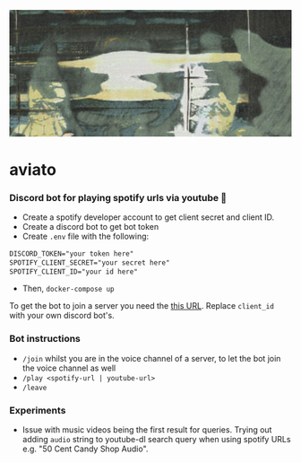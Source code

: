 ![cover photo](cover_photo.png)

# aviato

### Discord bot for playing spotify urls via youtube 🤘

- Create a spotify developer account to get client secret and client ID.
- Create a discord bot to get bot token
- Create `.env` file with the following:

```
DISCORD_TOKEN="your token here"
SPOTIFY_CLIENT_SECRET="your secret here"
SPOTIFY_CLIENT_ID="your id here"
```

- Then, `docker-compose up`

To get the bot to join a server you need the [this URL](https://discord.com/oauth2/authorize?client_id=1206957246743973979&permissions=36700160&scope=bot). Replace `client_id` with your own discord bot's.

### Bot instructions

- `/join` whilst you are in the voice channel of a server, to let the bot join the voice channel as well
- `/play <spotify-url | youtube-url>`
- `/leave`

### Experiments

- Issue with music videos being the first result for queries. Trying out adding `audio` string to youtube-dl search query when using spotify URLs e.g. "50 Cent Candy Shop Audio".
